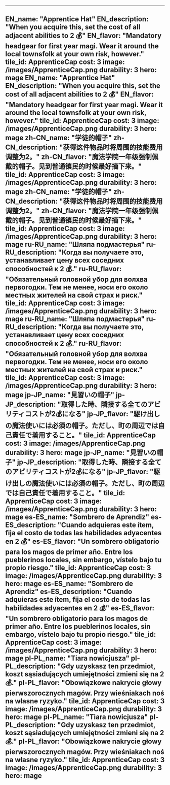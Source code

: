 ---

EN_name: "Apprentice Hat"
EN_description: "When you acquire this, set the cost of all adjacent abilities to 2 💰"
EN_flavor: "Mandatory headgear for first year magi. Wear it around the local townsfolk at your own risk, however."
tile_id: ApprenticeCap
cost: 3
image: /images/ApprenticeCap.png
durability: 3
hero: mage
EN_name: "Apprentice Hat"
EN_description: "When you acquire this, set the cost of all adjacent abilities to 2 💰"
EN_flavor: "Mandatory headgear for first year magi. Wear it around the local townsfolk at your own risk, however."
tile_id: ApprenticeCap
cost: 3
image: /images/ApprenticeCap.png
durability: 3
hero: mage
zh-CN_name: "学徒的帽子"
zh-CN_description: "获得这件物品时将周围的技能费用调整为2。"
zh-CN_flavor: "魔法学院一年级强制佩戴的帽子。见到普通镇民的时候最好摘下来。"
tile_id: ApprenticeCap
cost: 3
image: /images/ApprenticeCap.png
durability: 3
hero: mage
zh-CN_name: "学徒的帽子"
zh-CN_description: "获得这件物品时将周围的技能费用调整为2。"
zh-CN_flavor: "魔法学院一年级强制佩戴的帽子。见到普通镇民的时候最好摘下来。"
tile_id: ApprenticeCap
cost: 3
image: /images/ApprenticeCap.png
durability: 3
hero: mage
ru-RU_name: "Шляпа подмастерья"
ru-RU_description: "Когда вы получаете это, устанавливает цену всех соседних способностей к 2 💰."
ru-RU_flavor: "Обязательный головной убор для волхва первогодки. Тем не менее, носи его около местных жителей на свой страх и риск."
tile_id: ApprenticeCap
cost: 3
image: /images/ApprenticeCap.png
durability: 3
hero: mage
ru-RU_name: "Шляпа подмастерья"
ru-RU_description: "Когда вы получаете это, устанавливает цену всех соседних способностей к 2 💰."
ru-RU_flavor: "Обязательный головной убор для волхва первогодки. Тем не менее, носи его около местных жителей на свой страх и риск."
tile_id: ApprenticeCap
cost: 3
image: /images/ApprenticeCap.png
durability: 3
hero: mage
jp-JP_name: "見習いの帽子"
jp-JP_description: "取得した時、隣接する全てのアビリティコストが2💰になる"
jp-JP_flavor: "駆け出しの魔法使いには必須の帽子。ただし、町の周辺では自己責任で着用すること。"
tile_id: ApprenticeCap
cost: 3
image: /images/ApprenticeCap.png
durability: 3
hero: mage
jp-JP_name: "見習いの帽子"
jp-JP_description: "取得した時、隣接する全てのアビリティコストが2💰になる"
jp-JP_flavor: "駆け出しの魔法使いには必須の帽子。ただし、町の周辺では自己責任で着用すること。"
tile_id: ApprenticeCap
cost: 3
image: /images/ApprenticeCap.png
durability: 3
hero: mage
es-ES_name: "Sombrero de Aprendiz"
es-ES_description: "Cuando adquieras este ítem, fija el costo de todas las habilidades adyacentes en 2 💰"
es-ES_flavor: "Un sombrero obligatorio para los magos de primer año. Entre los pueblerinos locales, sin embargo, vístelo bajo tu propio riesgo."
tile_id: ApprenticeCap
cost: 3
image: /images/ApprenticeCap.png
durability: 3
hero: mage
es-ES_name: "Sombrero de Aprendiz"
es-ES_description: "Cuando adquieras este ítem, fija el costo de todas las habilidades adyacentes en 2 💰"
es-ES_flavor: "Un sombrero obligatorio para los magos de primer año. Entre los pueblerinos locales, sin embargo, vístelo bajo tu propio riesgo."
tile_id: ApprenticeCap
cost: 3
image: /images/ApprenticeCap.png
durability: 3
hero: mage
pl-PL_name: "Tiara nowicjusza"
pl-PL_description: "Gdy uzyskasz ten przedmiot, koszt sąsiadujących umiejętności zmieni się na 2 💰."
pl-PL_flavor: "Obowiązkowe nakrycie głowy pierwszorocznych magów. Przy wieśniakach noś na własne ryzyko."
tile_id: ApprenticeCap
cost: 3
image: /images/ApprenticeCap.png
durability: 3
hero: mage
pl-PL_name: "Tiara nowicjusza"
pl-PL_description: "Gdy uzyskasz ten przedmiot, koszt sąsiadujących umiejętności zmieni się na 2 💰."
pl-PL_flavor: "Obowiązkowe nakrycie głowy pierwszorocznych magów. Przy wieśniakach noś na własne ryzyko."
tile_id: ApprenticeCap
cost: 3
image: /images/ApprenticeCap.png
durability: 3
hero: mage
---